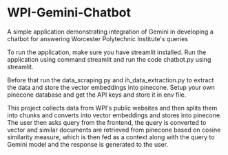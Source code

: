 # WPI-Gemini-Chatbot
A simple application demonstrating integration of Gemini in developing a chatbot for answering Worcester Polytechnic Institute's queries

To run the application, make sure you have streamlit installed. Run the application using command streamlit and run the code chatbot.py using streamlit.

Before that run the data_scraping.py and ih_data_extraction.py to extract the data and store the vector embeddings into pinecone. Setup your own pinecone database and get the API keys and store it in env file.

This project collects data from WPI's public websites and then splits them into chunks and converts into vector embeddings and stores into pinecone. The user then asks query from the frontend, the query is converted to vector and similar documents are retrieved from pinecone based on cosine similarity measure, which is then fed as a context along with the query to Gemini model and the response is generated to the user.

